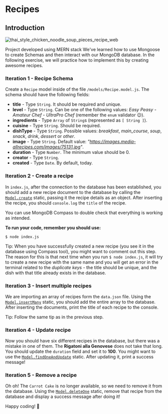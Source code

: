 # Recipes

## Introduction

![thai_style_chicken_noodle_soup_pieces_recipe_web](https://user-images.githubusercontent.com/23629340/38369283-ac1bda62-38e7-11e8-9c9b-d9df623f1bc3.jpg)

Project developed using MERN stack
We've learned how to use Mongoose to create Schemas and then interact with our MongoDB database. In the following exercise, we will practice how to implement this by creating awesome recipes.


### Iteration 1 - Recipe Schema

Create a `Recipe` model inside of the file `/models/Recipe.model.js`. The schema should have the following fields:

- **title** - Type `String`. It should be required and unique.
- **level** - Type `String`. Can be one of the following values: _Easy Peasy_ - _Amateur Chef_ - _UltraPro Chef_ (remember the `enum` validator :wink:).
- **ingredients** - Type `Array` of `String`s (represented as `[ String ]`).
- **cuisine** - Type `String`. Should be required.
- **dishType** - Type `String`. Possible values: _breakfast_, _main_course_, _soup_, _snack_, _drink_, _dessert_ or _other_.
- **image** - Type `String`. Default value: _"https://images.media-allrecipes.com/images/75131.jpg"_.
- **duration** - Type `Number`. The minimum value should be 0.
- **creator** - Type `String`.
- **created** - Type `Date`. By default, today.

### Iteration 2 - Create a recipe

In `index.js`, after the connection to the database has been established, you should add a new recipe document to the database by calling the [`Model.create`](https://mongoosejs.com/docs/api.html#model_Model.create) static, passing it the recipe details as an object. After inserting the recipe, you should `console.log` the `title` of the recipe.

You can use MongoDB Compass to double check that everything is working as intended.

**To run your code, remember you should use:**

```shell
$ node index.js
```

Tip: When you have successfully created a new recipe (you see it in the database using Compass tool), you might want to comment out this step. The reason for this is that next time when you run `$ node index.js`, it will try to create a new recipe with the same name and you will get an error in the terminal related to the *duplicate keys* - the title should be unique, and the dish with that title already exists in the database.

### Iteration 3 - Insert multiple recipes

We are importing an array of recipes form the `data.json` file. Using the [`Model.insertMany`](https://mongoosejs.com/docs/api.html#model_Model.insertMany) static, you should add the entire array to the database. After inserting the documents, print the title of each recipe to the console.

Tip: Follow the same tip as in the previous step.

### Iteration 4 - Update recipe

Now you should have six different recipes in the database, but there was a mistake in one of them. The **Rigatoni alla Genovese** does not take that long. You should update the `duration` field and set it to **100**. You might want to use the [`Model.findOneAndUpdate`](https://mongoosejs.com/docs/api.html#model_Model.findOneAndUpdate) static. After updating it, print a success message!

### Iteration 5 - Remove a recipe

Oh oh! The `Carrot Cake` is no longer available, so we need to remove it from the database. Using the [`Model.deleteOne`](https://mongoosejs.com/docs/api.html#model_Model.deleteOne) static, remove that recipe from the database and display a success message after doing it!


Happy coding! 💙
